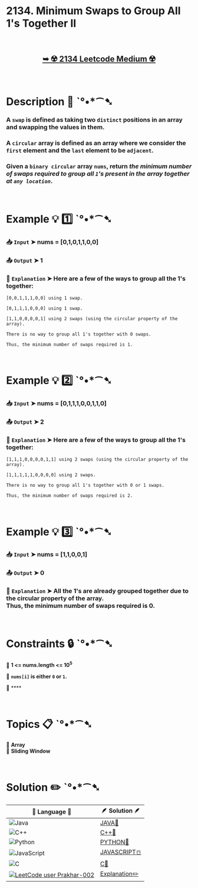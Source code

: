 # 2134. Minimum Swaps to Group All 1's Together II

</br>

<h2 align="center"> 

<a href="https://leetcode.com/problems/minimum-swaps-to-group-all-1s-together-ii/description/?envType=daily-question&envId=2024-08-02"><strong>➥ ☢️ 2134 Leetcode Medium ☢️ </strong></a>
</h2>

</br>

# Description 📜 ˋ°•*⁀➷

### A `swap` is defined as taking two `distinct` positions in an array and swapping the values in them.

### A `circular` array is defined as an array where we consider the `first` element and the `last` element to be `adjacent`.

### Given a `binary circular` array `nums`, return *the minimum number of swaps required to group all `1`'s present in the array together at `any location`*.

</br>

# Example 💡 1️⃣ ˋ°•*⁀➷

  ### 📥 `Input`  ➤ nums = [0,1,0,1,1,0,0]

  ### 📤 `Output`  ➤ 1

  ### 🔦 `Explanation`  ➤  Here are a few of the ways to group all the 1's together:
    [0,0,1,1,1,0,0] using 1 swap.

    [0,1,1,1,0,0,0] using 1 swap.

    [1,1,0,0,0,0,1] using 2 swaps (using the circular property of the array).

    There is no way to group all 1's together with 0 swaps.

    Thus, the minimum number of swaps required is 1.

</br>

# Example 💡 2️⃣ ˋ°•*⁀➷

  ### 📥 `Input` ➤ nums = [0,1,1,1,0,0,1,1,0]

  ### 📤 `Output`  ➤ 2

  ### 🔦 `Explanation` ➤ Here are a few of the ways to group all the 1's together:

    [1,1,1,0,0,0,0,1,1] using 2 swaps (using the circular property of the array).
    
    [1,1,1,1,1,0,0,0,0] using 2 swaps.
    
    There is no way to group all 1's together with 0 or 1 swaps.
    
    Thus, the minimum number of swaps required is 2.


</br>

# Example 💡 3️⃣ ˋ°•*⁀➷

  ### 📥 `Input` ➤  nums = [1,1,0,0,1]

  ### 📤 `Output`  ➤ 0

  ### 🔦 `Explanation`  ➤ All the 1's are already grouped together due to the circular property of the array.</br> Thus, the minimum number of swaps required is 0.

</br>

# Constraints 🔒 ˋ°•*⁀➷

🔹 **1 <= nums.length <= 10<sup>5</sup>** </br>

🔹 **`nums[i]` is either `0` or `1`.** </br>

🔹 **** </br>

</br>

# Topics 📋 ˋ°•*⁀➷

🔸 **Array**  </br>
🔸 **Sliding Window**  </br>


</br>

# Solution ✏️ ˋ°•*⁀➷

| 📒 Language 📒  | 🪶 Solution 🪶 |
| ------------- | ------------- |
|  ![Java](https://img.shields.io/badge/java-%23ED8B00.svg?style=for-the-badge&logo=openjdk&logoColor=white)  | [JAVA🍁]() |
|  ![C++](https://img.shields.io/badge/c++-%2300599C.svg?style=for-the-badge&logo=c%2B%2B&logoColor=white)  | [C++🎲]()  |
|  ![Python](https://img.shields.io/badge/python-3670A0?style=for-the-badge&logo=python&logoColor=ffdd54)    | [PYTHON🍰]() |
| ![JavaScript](https://img.shields.io/badge/javascript-%23323330.svg?style=for-the-badge&logo=javascript&logoColor=%23F7DF1E)   | [JAVASCRIPT☃️]() |
|   ![C](https://img.shields.io/badge/c-%2300599C.svg?style=for-the-badge&logo=c&logoColor=white)   | [C💖]()  |
|  [![LeetCode user Prakhar-002](https://img.shields.io/badge/dynamic/json?style=for-the-badge&labelColor=black&color=%23ffa116&label=Solved&query=solvedOverTotal&url=https%3A%2F%2Fleetcode-badge.vercel.app%2Fapi%2Fusers%2FPrakhar-002&logo=leetcode&logoColor=yellow)](https://leetcode.com/Prakhar-002/)  | [Explanation✏️]()  |
